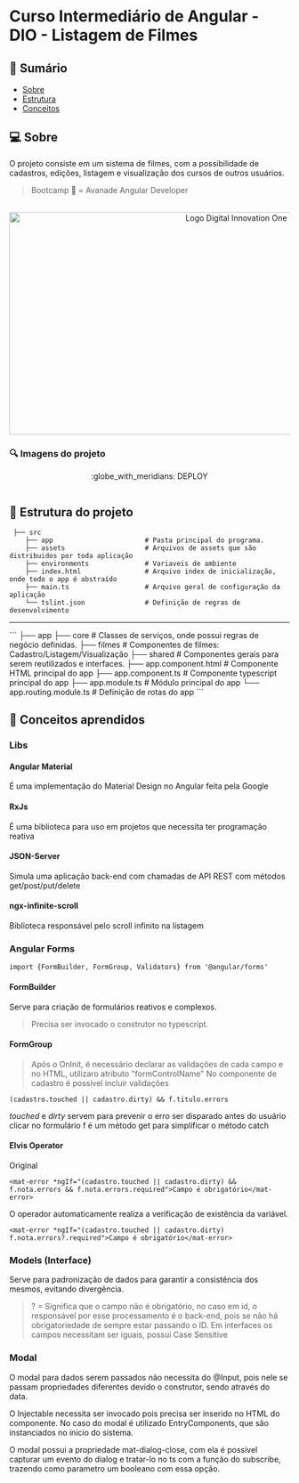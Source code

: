 # Curso Intermediário de Angular - DIO - Listagem de Filmes

## :scroll: Sumário

- [Sobre](#about)
- [Estrutura](#structure)
- [Conceitos](#learned)

## :computer: Sobre <a name = "about"></a>

O projeto consiste em um sistema de filmes, com a possibilidade de cadastros, edições, listagem e visualização dos cursos de outros usuários.

> Bootcamp 🚀 = Avanade Angular Developer

<p align="center">
<br>
  <a href="https://web.digitalinnovation.one/" rel="noopener">
 <img width=800px height=400px src="https://hermes.digitalinnovation.one/site/images/cover_dio.jpg" alt="Logo Digital Innovation One"></a>
</p>

### :mag: Imagens do projeto

<p align="center">
 :globe_with_meridians: DEPLOY
</p>

<p align="center">
<img src="">
</p>

## :file_folder: Estrutura do projeto <a name = "structure"></a>

```
 ├── src
    ├── app                       # Pasta principal do programa.
    ├── assets                    # Arquivos de assets que são distribuidos por toda aplicação
    ├── environments              # Variaveis de ambiente
    ├── index.html                # Arquivo index de inicialização, onde todo o app é abstraído
    ├── main.ts                   # Arquivo geral de configuração da aplicação
    └── tslint.json               # Definição de regras de desenvolvimento
```
<hr>
```
 ├── app
    ├── core                      # Classes de serviços, onde possui regras de negócio definidas.
    ├── filmes                    # Componentes de filmes: Cadastro/Listagem/Visualização
    ├── shared                    # Componentes gerais para serem reutilizados e interfaces. 
    ├── app.component.html        # Componente HTML principal do app
    ├── app.component.ts          # Componente typescript principal do app
    ├── app.module.ts             # Módulo principal do app
    └── app.routing.module.ts     # Definição de rotas do app
```

## :memo: Conceitos aprendidos <a name = "learned"></a>

### Libs

#### Angular Material
É uma implementação do Material Design no Angular feita pela Google

#### RxJs
É uma biblioteca para uso em projetos que necessita ter programação reativa

#### JSON-Server
Simula uma aplicação back-end com chamadas de API REST com métodos get/post/put/delete

#### ngx-infinite-scroll
Biblioteca responsável pelo scroll infinito na listagem
### Angular Forms
```
import {FormBuilder, FormGroup, Validators} from '@angular/forms'
```

#### FormBuilder 
Serve para criação de formulários reativos e complexos.
> Precisa ser invocado o construtor no typescript.

#### FormGroup
> Após o OnInit, é necessário declarar as validações de cada campo e no HTML, utilizaro atributo "formControlName"
No componente de cadastro é possível incluir validações 
```
(cadastro.touched || cadastro.dirty) && f.titulo.errors
```
<i>touched</i> e <i>dirty</i> servem para prevenir o erro ser disparado antes do usuário clicar no formulário
f é um método get para simplificar o método catch

#### Elvis Operator

Original
```
<mat-error *ngIf="(cadastro.touched || cadastro.dirty) && f.nota.errors && f.nota.errors.required">Campo é obrigatório</mat-error>
```
O operador automaticamente realiza a verificação de existência da variável.
```
<mat-error *ngIf="(cadastro.touched || cadastro.dirty) f.nota.errors?.required">Campo é obrigatório</mat-error>
```
### Models (Interface)
Serve para padronização de dados para garantir a consistência dos mesmos, evitando divergência.
> ? = Significa que o campo não é obrigatório, no caso em id, o responsável por esse processamento é o back-end, pois se não há obrigatoriedade de sempre estar passando o ID.
Em interfaces os campos necessitam ser iguais, possui Case Sensitive

### Modal
O modal para dados serem passados não necessita do @Input, pois nele se passam propriedades diferentes devido o construtor, sendo através do data.

O Injectable necessita ser invocado pois precisa ser inserido no HTML do componente.
No caso do modal é utilizado EntryComponents, que são instanciados no inicio do sistema.

O modal possui a propriedade mat-dialog-close, com ela é possível capturar um evento do dialog e tratar-lo no ts com a função do subscribe, trazendo como parametro um booleano com essa opção.